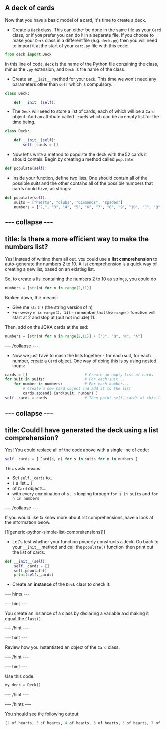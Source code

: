 ## A deck of cards

Now that you have a basic model of a card, it's time to create a deck.

+ Create a `Deck` class. This can either be done in the same file as your `Card` class, or if you prefer you can do it in a separate file. If you choose to make your `Deck` class in a different file (e.g. `deck.py`) then you will need to import it at the start of your `card.py` file with this code:

```python
from deck import Deck
```

In this line of code, `deck` is the name of the Python file containing the class, minus the `.py` extension, and `Deck` is the name of the class.

+ Create an `__init__` method for your `Deck`. This time we won't need any parameters other than `self` which is compulsory.

```python
class Deck:

    def __init__(self):
```

+ The `Deck` will need to store a list of cards, each of which will be a `Card` object. Add an attribute called `_cards` which can be an empty list for the time being.

```python
class Deck:

    def __init__(self):
        self._cards = []
```

+ Now let's write a method to populate the deck with the 52 cards it should contain. Begin by creating a method called `populate`:

```Python
def populate(self):
```

+ Inside your function, define two lists. One should contain all of the possible suits and the other contains all of the possible numbers that cards could have, as strings:

```Python
def populate(self):
    suits = ["hearts", "clubs", "diamonds", "spades"]
    numbers = ["2,", "3", "4", "5", "6", "7", "8", "9", "10", "J", "Q", "K", "A"]
```

--- collapse ---
---
title: Is there a more efficient way to make the numbers list?
---
Yes! Instead of writing them all out, you could use a **list comprehension** to auto-generate the numbers 2 to 10. A list comprehension is a quick way of creating a new list, based on an existing list.

So, to create a list containing the numbers 2 to 10 as strings, you could do

```Python
numbers = [str(n) for n in range(2,11)]
```

Broken down, this means:
- Give me `str(n)` (the string version of n)
- For every `n in range(2, 11)` - remember that the `range()` function will start at 2 and stop at (but not include) 11.

Then, add on the JQKA cards at the end:

```Python
numbers = [str(n) for n in range(2,11)] + ["J", "Q", "K", "A"]
```

--- /collapse ---

+ Now we just have to mash the lists together - for each suit, for each number, create a `Card` object. One way of doing this is by using nested loops:

```Python
cards = []                          # Create an empty list of cards
for suit in suits:                  # For each suit...
    for number in numbers:          # For each number...
        # Create a new Card object and add it to the list
        cards.append( Card(suit, number) )  
self._cards = cards                 # Then point self._cards at this list
```

--- collapse ---
---
title: Could I have generated the deck using a list comprehension?
---

Yes! You could replace all of the code above with a single line of code:

```Python
self._cards = [ Card(s, n) for s in suits for n in numbers ]
```

This code means:
- Set `self._cards` to...
- `[` a list... `]`
- of `Card` objects...
- with every combination of `s, n` looping through `for s in suits` and `for n in numbers`

--- /collapse ---

If you would like to know more about list comprehensions, have a look at the information below.

[[[generic-python-simple-list-comprehensions]]]

+ Let's test whether your function properly constructs a deck. Go back to your `__init__` method and call the `populate()` function, then print out the list of cards:

```Python
def __init__(self):
    self._cards = []
    self.populate()
    print(self._cards)
```

+ Create an **instance** of the `Deck` class to check it:

--- hints ---

--- hint ---

You create an instance of a class by declaring a variable and making it equal the `Class()`.

--- /hint ---

--- hint ---

Review how you instantiated an object of the `Card` class.

--- /hint ---

--- hint ---

Use this code:

```Python
my_deck = Deck()
```

--- /hint ---

--- /hints ---

You should see the following output:

```Python
[2 of hearts, 3 of hearts, 4 of hearts, 5 of hearts, 6 of hearts, 7 of hearts, 8 of hearts, 9 of hearts, 10 of hearts, J of hearts, Q of hearts, K of hearts, A of hearts, 2 of clubs, 3 of clubs, 4 of clubs, 5 of clubs, 6 of clubs, 7 of clubs, 8 of clubs, 9 of clubs, 10 of clubs, J of clubs, Q of clubs, K of clubs, A of clubs, 2 of diamonds, 3 of diamonds, 4 of diamonds, 5 of diamonds, 6 of diamonds, 7 of diamonds, 8 of diamonds, 9 of diamonds, 10 of diamonds, J of diamonds, Q of diamonds, K of diamonds, A of diamonds, 2 of spades, 3 of spades, 4 of spades, 5 of spades, 6 of spades, 7 of spades, 8 of spades, 9 of spades, 10 of spades, J of spades, Q of spades, K of spades, A of spades]
```
